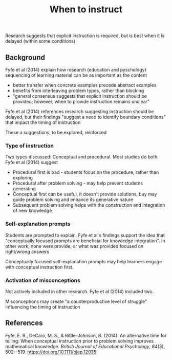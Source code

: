 ﻿---
backlinks:
- title: Teaching Mathematics
  url: /sense/Teaching/Mathematics/teaching-mathematics.html
tags: teaching, teaching-mathematics
title: When to instruct
type: note
---
Research suggests that explicit instruction is required, but is best when it is delayed (within some conditions)

## Background

Fyfe et al (2014) explain how research (education and pyschology) sequencing of learning material can be as important as the content

- better transfer when concrete examples precede abstract examples
- benefits from interleaving problem types, rather than blocking
- "general consensus suggests that explicit instruction should be provided; however, when to provide instruction remains unclear"

Fyfe et al (2014) references research suggesting instruction should be delayed, but their findings "suggest a need to identify boundary conditions" that impact the timing of instruction

These a suggestions, to be explored, reinforced

### Type of instruction

Two types discussed: Conceptual and procedural. Most studies do both. Fyfe et al (2014) suggest

- Procedural first is bad - students focus on the procedure, rather than exploring
- Procedural after problem solving - may help prevent studetns generating 
- Conceptual first can be useful, it doesn't provide solutions, buy may guide problem solving and enhance its generative nature
- Subsequent problem solving helps with the construction and integration of new knowledge

### Self-explanation prompts

Students are prompted to explain. Fyfe et al's findings support the idea that "conceptually focused prompts are beneficial for knowledge integration". In other work, none were provide, or what was provided focused on right/wrong answers

Conceptually focused self-explanation prompts may help learners engage with conceptual instruction first.

### Activation of misconceptions

Not actively included in other research. Fyfe et al (2014) included two.

Misconceptions may create "a counterproductive level of struggle" influencing the timing of instruction




## References

Fyfe, E. R., DeCaro, M. S., & Rittle-Johnson, B. (2014). An alternative time for telling: When conceptual instruction prior to problem solving improves mathematical knowledge. *British Journal of Educational Psychology*, *84*(3), 502--519. <https://doi.org/10.1111/bjep.12035>